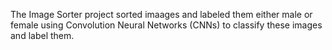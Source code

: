 The Image Sorter project sorted imaages and labeled them either male or female using Convolution Neural Networks (CNNs) to classify these images and label them.
